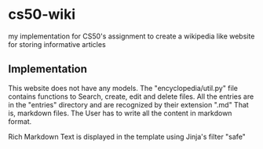 # cs50-wiki
my implementation for CS50's assignment to create a wikipedia like website for storing informative articles

## Implementation

This website does not have any models. The "encyclopedia/util.py" file contains functions to
Search, create, edit and delete files. 
All the entries are in the "entries" directory and are recognized by their extension ".md"
That is, markdown files. The User has to write all the content in markdown format.

Rich Markdown Text is displayed in the template using Jinja's filter "safe"
